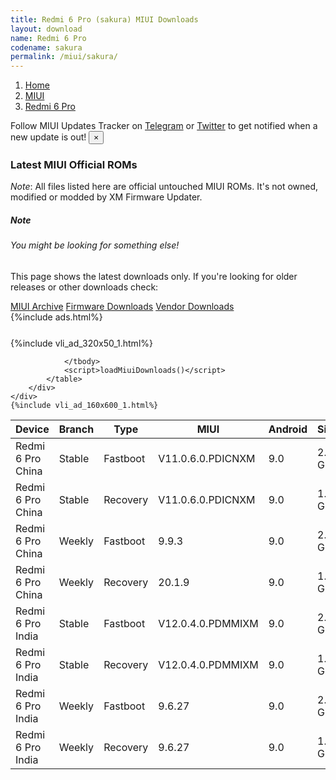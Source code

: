 ```yaml
---
title: Redmi 6 Pro (sakura) MIUI Downloads
layout: download
name: Redmi 6 Pro
codename: sakura
permalink: /miui/sakura/
---
```

<nav aria-label="breadcrumb">
    <ol class="breadcrumb">
        <li class="breadcrumb-item"><a href="/">Home</a></li>
        <li class="breadcrumb-item"><a href="/miui/">MIUI</a></li>
        <li class="breadcrumb-item active" aria-current="page"><a href="/miui/sakura/">Redmi 6 Pro</a></li>
    </ol>
</nav>
<div class="alert alert-primary alert-dismissible fade show" role="alert">
    Follow MIUI Updates Tracker on <a href="https://t.me/MIUIUpdatesTracker" class="alert-link">Telegram</a>
     or <a href="https://twitter.com/MiFwUpdater" class="alert-link">Twitter</a> to get notified when a new update is out!
    <button type="button" class="close" data-dismiss="alert" aria-label="Close">
        <span aria-hidden="true">&times;</span>
    </button>
</div>

### Latest MIUI Official ROMs
*Note*: All files listed here are official untouched MIUI ROMs. It's not owned, modified or modded by XM Firmware Updater.
<div class="card">
  <div class="card-body">
    <h5 class="card-title">Note</h5>
    <h6 class="card-subtitle mb-2 text-muted">You might be looking for something else!</h6>
    <p class="card-text">This page shows the latest downloads only.
     If you're looking for older releases or other downloads check:</p>
    <a href="/archive/miui/sakura/" class="card-link">MIUI Archive</a>
    <a href="/firmware/sakura/" class="card-link">Firmware Downloads</a>
    <a href="/vendor/sakura/" class="card-link">Vendor Downloads</a>
  </div>
</div>
{%include ads.html%}
<div class="row justify-content-center">
    <div class="col-10">
        <div class="table-responsive-md" style="margin-top: 25px;">
            {%include vli_ad_320x50_1.html%}
            <table id="miui" class="display dt-responsive nowrap compact table table-striped table-hover table-sm">
                <thead class="thead-dark">
                    <tr>
                        <th data-ref="device">Device</th>
                        <th data-ref="branch">Branch</th>
                        <th data-ref="type">Type</th>
                        <th data-ref="miui">MIUI</th>
                        <th data-ref="android">Android</th>
                        <th data-ref="size">Size</th>
                        <th data-ref="size">Date</th>
                        <th data-ref="link">Link</th>
                    </tr>
                </thead>
                <tbody>
                <tr><td>Redmi 6 Pro China</td><td>Stable</td><td>Fastboot</td><td>V11.0.6.0.PDICNXM</td><td>9.0</td><td>2.3 GB</td><td>2020-06-15</td><td><a href="/miui/sakura/stable/V11.0.6.0.PDICNXM/">Download</a></td></tr>
<tr><td>Redmi 6 Pro China</td><td>Stable</td><td>Recovery</td><td>V11.0.6.0.PDICNXM</td><td>9.0</td><td>1.9 GB</td><td>2020-06-22</td><td><a href="/miui/sakura/stable/V11.0.6.0.PDICNXM/">Download</a></td></tr>
<tr><td>Redmi 6 Pro China</td><td>Weekly</td><td>Fastboot</td><td>9.9.3</td><td>9.0</td><td>2.4 GB</td><td>2019-09-04</td><td><a href="/miui/sakura/weekly/9.9.3/">Download</a></td></tr>
<tr><td>Redmi 6 Pro China</td><td>Weekly</td><td>Recovery</td><td>20.1.9</td><td>9.0</td><td>1.9 GB</td><td>2020-01-09</td><td><a href="/miui/sakura/weekly/20.1.9/">Download</a></td></tr>
<tr><td>Redmi 6 Pro India</td><td>Stable</td><td>Fastboot</td><td>V12.0.4.0.PDMMIXM</td><td>9.0</td><td>2.4 GB</td><td>2020-11-04</td><td><a href="/miui/sakura/stable/V12.0.4.0.PDMMIXM/">Download</a></td></tr>
<tr><td>Redmi 6 Pro India</td><td>Stable</td><td>Recovery</td><td>V12.0.4.0.PDMMIXM</td><td>9.0</td><td>1.9 GB</td><td>2020-11-12</td><td><a href="/miui/sakura/stable/V12.0.4.0.PDMMIXM/">Download</a></td></tr>
<tr><td>Redmi 6 Pro India</td><td>Weekly</td><td>Fastboot</td><td>9.6.27</td><td>9.0</td><td>2.4 GB</td><td>2019-06-28</td><td><a href="/miui/sakura/weekly/9.6.27/">Download</a></td></tr>
<tr><td>Redmi 6 Pro India</td><td>Weekly</td><td>Recovery</td><td>9.6.27</td><td>9.0</td><td>1.9 GB</td><td>2019-06-28</td><td><a href="/miui/sakura/weekly/9.6.27/">Download</a></td></tr>

                </tbody>
                <script>loadMiuiDownloads()</script>
            </table>
        </div>
    </div>
    {%include vli_ad_160x600_1.html%}
</div>
